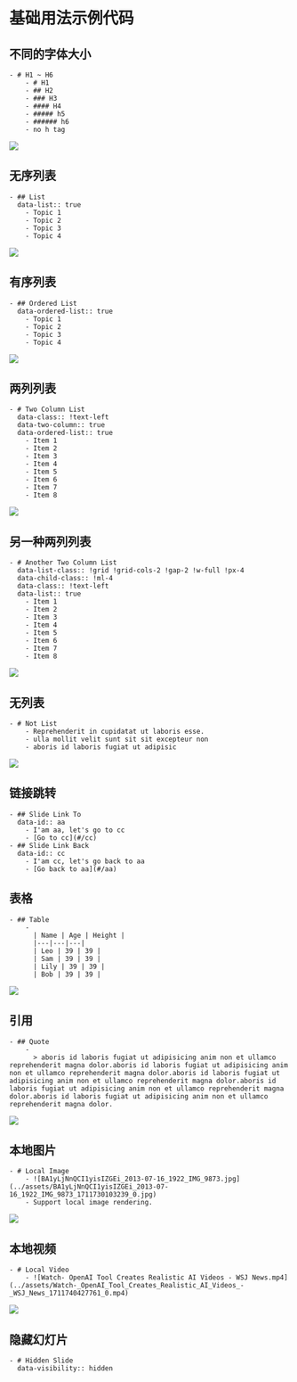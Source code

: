 # 基础用法示例代码

## 不同的字体大小

```
- # H1 ~ H6
	- # H1
	- ## H2
	- ### H3
	- #### H4
	- ##### h5
	- ###### h6
	- no h tag
```

![](../../assets/screenshot/basic/fontsize.png)

## 无序列表

```
- ## List
  data-list:: true
	- Topic 1
	- Topic 2
	- Topic 3
	- Topic 4
```

![](../../assets/screenshot/basic/list.png)

## 有序列表

```
- ## Ordered List
  data-ordered-list:: true
	- Topic 1
	- Topic 2
	- Topic 3
	- Topic 4
```

![](../../assets/screenshot/basic/orderedlist.png)

## 两列列表

```
- # Two Column List
  data-class:: !text-left
  data-two-column:: true
  data-ordered-list:: true
	- Item 1
	- Item 2
	- Item 3
	- Item 4
	- Item 5
	- Item 6
	- Item 7
	- Item 8
```

![](../../assets/screenshot/basic/twocolumnlist.png)

## 另一种两列列表

```
- # Another Two Column List
  data-list-class:: !grid !grid-cols-2 !gap-2 !w-full !px-4
  data-child-class:: !ml-4
  data-class:: !text-left
  data-list:: true
	- Item 1
	- Item 2
	- Item 3
	- Item 4
	- Item 5
	- Item 6
	- Item 7
	- Item 8
```

![](../../assets/screenshot/basic/anothertwocolumnlist.png)

## 无列表

```
- # Not List
	- Reprehenderit in cupidatat ut laboris esse.
	- ulla mollit velit sunt sit sit excepteur non
	- aboris id laboris fugiat ut adipisic
```

![](../../assets/screenshot/basic/notlist.png)

## 链接跳转

```
- ## Slide Link To
  data-id:: aa
	- I'am aa, let's go to cc
	- [Go to cc](#/cc)
- ## Slide Link Back
  data-id:: cc
	- I'am cc, let's go back to aa
	- [Go back to aa](#/aa)
```

## 表格

```
- ## Table
	-
	  | Name | Age | Height |
	  |---|---|---|
	  | Leo | 39 | 39 |
	  | Sam | 39 | 39 |
	  | Lily | 39 | 39 |
	  | Bob | 39 | 39 |
```

![](../../assets/screenshot/basic/table.png)

## 引用

```
- ## Quote
	-
	  > aboris id laboris fugiat ut adipisicing anim non et ullamco reprehenderit magna dolor.aboris id laboris fugiat ut adipisicing anim non et ullamco reprehenderit magna dolor.aboris id laboris fugiat ut adipisicing anim non et ullamco reprehenderit magna dolor.aboris id laboris fugiat ut adipisicing anim non et ullamco reprehenderit magna dolor.aboris id laboris fugiat ut adipisicing anim non et ullamco reprehenderit magna dolor.
```

![](../../assets/screenshot/basic/quote.png)

## 本地图片

```
- # Local Image
	- ![BA1yLjNnQCI1yisIZGEi_2013-07-16_1922_IMG_9873.jpg](../assets/BA1yLjNnQCI1yisIZGEi_2013-07-16_1922_IMG_9873_1711730103239_0.jpg)
	- Support local image rendering.
```

![](../../assets/screenshot/basic/localimage.png)

## 本地视频

```
- # Local Video
	- ![Watch- OpenAI Tool Creates Realistic AI Videos - WSJ News.mp4](../assets/Watch-_OpenAI_Tool_Creates_Realistic_AI_Videos_-_WSJ_News_1711740427761_0.mp4)
```

![](../../assets/screenshot/basic/localvideo.png)

## 隐藏幻灯片

```
- # Hidden Slide
  data-visibility:: hidden
```
